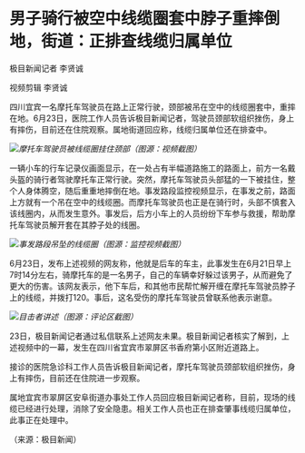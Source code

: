 

# 男子骑行被空中线缆圈套中脖子重摔倒地，街道：正排查线缆归属单位

极目新闻记者 李贤诚

视频剪辑 李贤诚

四川宜宾一名摩托车驾驶员在路上正常行驶，颈部被吊在空中的线缆圈套中，重摔在地。6月23日，医院工作人员告诉极目新闻记者，驾驶员颈部软组织挫伤，身上有摔伤，目前还在住院观察。属地街道回应称，线缆归属单位还在排查中。

![](https://inews.gtimg.com/om_bt/Ow84l-HEl3lrlDQzQNuToDyVYEwxyj4TJErCYT3CirxZUAA/1000)_摩托车驾驶员被线缆圈挂住颈部（图源：视频截图）_

一辆小车的行车记录仪画面显示，在一处占有半幅道路施工的路面上，前方一名戴头盔的骑行者驾驶摩托车正常行驶。突然，摩托车驾驶员头部猛的一下被挂住，整个人身体腾空，随后重重地摔倒在地。事发路段监控视频显示，在事发之前，路面上方就有一个吊在空中的线缆圈。而摩托车驾驶员也正是在骑行时，头部不慎套入该线圈内，从而发生意外。事发后，后方小车上的人员纷纷下车参与救援，帮助摩托车驾驶员解开套在其脖子处的线圈。

![](https://inews.gtimg.com/om_bt/OQHzCGTbAqA5w4XToYInxSFihXoYL5xMXZ3WPwkMvakiIAA/1000)_事发路段吊坠的线缆圈（图源：监控视频截图）_

6月23日，发布上述视频的网友称，他就是后车的车主，此事发生在6月21日早上7时14分左右，骑摩托车的是一名男子，自己的车辆幸好躲过该男子，从而避免了更大的伤害。该网友表示，他下车后，和其他市民帮忙解开缠在摩托车驾驶员脖子上的线缆，并拨打120。事后，这名受伤的摩托车驾驶员曾联系他表示谢意。

![](https://inews.gtimg.com/om_bt/OJ0I5qKiKIJ1qeJP7FpQVbQLap95gI5NQl1-zMfZJC-wgAA/1000)_目击者讲述（图源：评论区截图）_

23日，极目新闻记者通过私信联系上述网友未果。极目新闻记者核实了解到，上述视频中的一幕，发生在四川省宜宾市翠屏区书香府第小区附近道路上。

接诊的医院急诊科工作人员告诉极目新闻记者，摩托车驾驶员颈部软组织挫伤，身上有摔伤，目前还在住院进一步观察。

属地宜宾市翠屏区安阜街道办事处工作人员回应极目新闻记者称，目前，现场的线缆已经进行处理，消除了安全隐患。相关工作人员也正在排查肇事线缆归属单位，此事正在处理中。

（来源：极目新闻）

